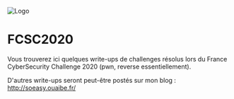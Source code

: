 ![Logo](https://pbs.twimg.com/profile_banners/1150505682/1584633083/1500x500)

# FCSC2020

Vous trouverez ici quelques write-ups de challenges résolus lors du France CyberSecurity Challenge 2020 (pwn, reverse essentiellement).

D'autres write-ups seront peut-être postés sur mon blog : http://soeasy.ouaibe.fr/


